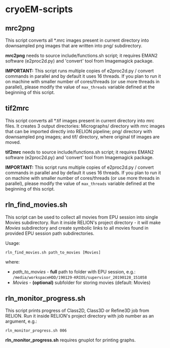 # cryoEM-scripts

## mrc2png 
This script converts all *.mrc images present in current directory into downsampled png images that are written into png/ subdirectory.

**mrc2png** needs to source include/functions.sh script; it requires EMAN2 software (e2proc2d.py) and 'convert' tool from Imagemagick package.

**IMPORTANT:** This script runs multiple copies of e2proc2d.py / convert commands in parallel and by default it uses 16 threads. If you plan to run it on machine with smaller number of cores/threads (or use more threads in parallel), please modify the value of `max_threads` variable defined at the beginning of this script.

## tif2mrc
This script converts all *.tif images present in current directory into mrc files. It creates 3 output directories: Micrographs/ directory with mrc images that can be imported directly into RELION pipeline; png/ directory with downsampled png images; and tif/ directory, where original tif images are moved.

**tif2mrc** needs to source include/functions.sh script; it requires EMAN2 software (e2proc2d.py) and 'convert' tool from Imagemagick package.

**IMPORTANT:** This script runs multiple copies of e2proc2d.py / convert commands in parallel and by default it uses 16 threads. If you plan to run it on machine with smaller number of cores/threads (or use more threads in parallel), please modify the value of `max_threads` variable defined at the beginning of this script.



## rln_find_movies.sh
This script can be used to collect all movies from EPU session into single Movies subdirectory. Run it inside RELION's project directory - it will make *Movies* subdirectory and create symbolic links to all movies found in provided EPU session path subdirectories.

Usage:
```
rln_find_movies.sh path_to_movies [Movies]
```
where: 
 * *path_to_movies* - **full** path to folder with EPU session, e.g.: `/media/workspaceHDD/190129-KRIOS/supervisor_20190128_151058`
 * *Movies* - **(optional)** subfolder for storing movies (default: Movies)
 
 
## rln_monitor_progress.sh ##
This script prints progress of Class2D, Class3D or Refine3D job from RELION. Run it inside RELION's project directory with job number as an argument, e.g.:
```
rln_monitor_progress.sh 006
```

**rln_monitor_progress.sh** requires gnuplot for printing graphs.

